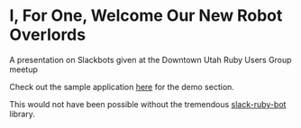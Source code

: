# I, For One, Welcome Our New Robot Overlords

A presentation on Slackbots given at the Downtown Utah Ruby Users Group meetup

Check out the sample application [here](https://github.com/jasonwc/reddit-bot-example) for the demo section.

This would not have been possible without the tremendous [slack-ruby-bot](https://github.com/slack-ruby/slack-ruby-bot) library.
